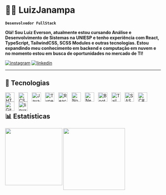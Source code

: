 # ​🧑‍💻 LuizJanampa

**`Desenvolvedor FullStack`**

**Olá! Sou Luiz Everson, atualmente estou cursando Análise 
e Desenvolvimento de Sistemas na UNIESP e tenho experiência
com React, TypeScript, TailwindCSS, SCSS Modules 
e outras tecnologias. Estou expandindo meu conhecimento 
em backend e computação em nuvem e no momento estou em busca 
de oportunidades no mercado de TI!**

[![instagram](https://img.shields.io/badge/Instagram-E4405F?style=for-the-badge&logo=instagram&logoColor=white)](https://www.instagram.com/_luizj/)
[![linkedin](https://img.shields.io/badge/LinkedIn-0077B5?style=for-the-badge&logo=linkedin&logoColor=white)](https://www.linkedin.com/in/luiizj)

***
## 🤖 Tecnologias

<img 
    align="left" 
    alt="HTML"
    title="HTML" 
    width="30px" 
    style="padding-right: 10px;" 
    src="https://cdn.jsdelivr.net/gh/devicons/devicon@latest/icons/html5/html5-original.svg" 
/>
<img 
    align="left" 
    alt="CSS" 
    title="CSS"
    width="30px" 
    style="padding-right: 10px;" 
    src="https://cdn.jsdelivr.net/gh/devicons/devicon@latest/icons/css3/css3-original.svg" 
/>
<img 
    align="left" 
    alt="JavaScript" 
    title="JavaScript"
    width="30px" 
    style="padding-right: 10px;" 
    src="https://cdn.jsdelivr.net/gh/devicons/devicon@latest/icons/javascript/javascript-original.svg" 
/>
<img 
    align="left" 
    alt="TypeScript"
    title="TypeScript" 
    width="30px" 
    style="padding-right: 10px;" 
    src="https://cdn.jsdelivr.net/gh/devicons/devicon@latest/icons/typescript/typescript-original.svg" 
/>
<img 
    align="left" 
    alt="React"
    title="React" 
    width="30px" 
    style="padding-right: 10px;" 
    src="https://cdn.jsdelivr.net/gh/devicons/devicon@latest/icons/react/react-original.svg" 
/>
<img 
align="left" 
    alt="NodeJs"
    title="NodeJs" 
    width="30px" 
    style="padding-right: 10px;" 
src="https://cdn.jsdelivr.net/gh/devicons/devicon@latest/icons/nodejs/nodejs-original.svg"/>
<img 
    align="left" 
    alt="Next.js" 
    title="Next.js"
    width="30px" 
    style="padding-right: 10px;" 
    src="https://cdn.jsdelivr.net/gh/devicons/devicon@latest/icons/nextjs/nextjs-original.svg" 
/>
<img 
    align="left" 
    alt="Bootstrap"
    title="Bootstrap" 
    width="30px" 
    style="padding-right: 10px;" 
    src="https://cdn.jsdelivr.net/gh/devicons/devicon@latest/icons/bootstrap/bootstrap-original.svg" 
/>
<img 
    align="left" 
    alt="Tailwind" 
    title="Tailwind"
    width="30px" 
    style="padding-right: 10px;" 
    src="https://cdn.jsdelivr.net/gh/devicons/devicon@latest/icons/tailwindcss/tailwindcss-original.svg" 
/>

<img 
    align="left" 
    alt="SASS" 
    title="SASS"
    width="30px" 
    style="padding-right: 10px;" 
    src="https://cdn.jsdelivr.net/gh/devicons/devicon@latest/icons/sass/sass-original.svg" 
/>

<img 
    align="left" 
    alt="C#" 
    title="C#"
    width="30px" 
    style="padding-right: 10px;"
    src="https://cdn.jsdelivr.net/gh/devicons/devicon@latest/icons/csharp/csharp-original.svg" />
<img 
    align="left" 
    alt="Git" 
    title="Git"
    width="30px" 
    style="padding-right: 10px;" 
    src="https://cdn.jsdelivr.net/gh/devicons/devicon@latest/icons/git/git-original.svg" 
/>


 <img 
    align="left" 
    alt="linux" 
    title="linux"
    width="30px" 
    style="padding-right: 10px;"
 src="https://cdn.jsdelivr.net/gh/devicons/devicon@latest/icons/linux/linux-original.svg" />
          

<br/>
<br/>

## 📊 Estatísticas

<p>
<img
  align="left"
  height="185"
  src="https://github-readme-stats.vercel.app/api?username=luiizj&show_icons=true&theme=radical"
 />

<img 
  align="left" 
  height="200" 
  src="https://github-readme-stats.vercel.app/api/top-langs/?username=luiizj&theme=radical" 
/>



</p>